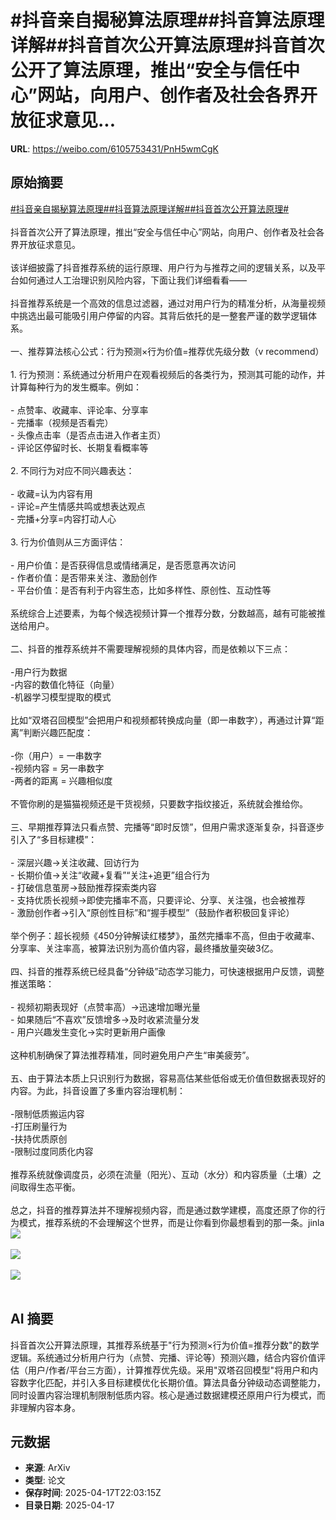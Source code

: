 # #抖音亲自揭秘算法原理##抖音算法原理详解##抖音首次公开算法原理#抖音首次公开了算法原理，推出“安全与信任中心”网站，向用户、创作者及社会各界开放征求意见...

**URL**: https://weibo.com/6105753431/PnH5wmCgK

## 原始摘要

<a href="https://m.weibo.cn/search?containerid=231522type%3D1%26t%3D10%26q%3D%23%E6%8A%96%E9%9F%B3%E4%BA%B2%E8%87%AA%E6%8F%AD%E7%A7%98%E7%AE%97%E6%B3%95%E5%8E%9F%E7%90%86%23&amp;extparam=%23%E6%8A%96%E9%9F%B3%E4%BA%B2%E8%87%AA%E6%8F%AD%E7%A7%98%E7%AE%97%E6%B3%95%E5%8E%9F%E7%90%86%23" data-hide=""><span class="surl-text">#抖音亲自揭秘算法原理#</span></a><a href="https://m.weibo.cn/search?containerid=231522type%3D1%26t%3D10%26q%3D%23%E6%8A%96%E9%9F%B3%E7%AE%97%E6%B3%95%E5%8E%9F%E7%90%86%E8%AF%A6%E8%A7%A3%23&amp;extparam=%23%E6%8A%96%E9%9F%B3%E7%AE%97%E6%B3%95%E5%8E%9F%E7%90%86%E8%AF%A6%E8%A7%A3%23" data-hide=""><span class="surl-text">#抖音算法原理详解#</span></a><a href="https://m.weibo.cn/search?containerid=231522type%3D1%26t%3D10%26q%3D%23%E6%8A%96%E9%9F%B3%E9%A6%96%E6%AC%A1%E5%85%AC%E5%BC%80%E7%AE%97%E6%B3%95%E5%8E%9F%E7%90%86%23&amp;extparam=%23%E6%8A%96%E9%9F%B3%E9%A6%96%E6%AC%A1%E5%85%AC%E5%BC%80%E7%AE%97%E6%B3%95%E5%8E%9F%E7%90%86%23" data-hide=""><span class="surl-text">#抖音首次公开算法原理#</span></a><br><br>抖音首次公开了算法原理，推出“安全与信任中心”网站，向用户、创作者及社会各界开放征求意见。<br><br>该详细披露了抖音推荐系统的运行原理、用户行为与推荐之间的逻辑关系，以及平台如何通过人工治理识别风险内容，下面让我们详细看看——<br><br>抖音推荐系统是一个高效的信息过滤器，通过对用户行为的精准分析，从海量视频中挑选出最可能吸引用户停留的内容。其背后依托的是一整套严谨的数学逻辑体系。<br><br>一、推荐算法核心公式：行为预测×行为价值=推荐优先级分数（v recommend）<br><br>1. 行为预测：系统通过分析用户在观看视频后的各类行为，预测其可能的动作，并计算每种行为的发生概率。例如：<br><br>- 点赞率、收藏率、评论率、分享率<br>- 完播率（视频是否看完）<br>- 头像点击率（是否点击进入作者主页）<br>- 评论区停留时长、长期复看概率等<br><br>2. 不同行为对应不同兴趣表达：<br><br>- 收藏=认为内容有用<br>- 评论=产生情感共鸣或想表达观点<br>- 完播+分享=内容打动人心<br><br>3. 行为价值则从三方面评估：<br><br>- 用户价值：是否获得信息或情绪满足，是否愿意再次访问<br>- 作者价值：是否带来关注、激励创作<br>- 平台价值：是否有利于内容生态，比如多样性、原创性、互动性等<br><br>系统综合上述要素，为每个候选视频计算一个推荐分数，分数越高，越有可能被推送给用户。<br><br>二、抖音的推荐系统并不需要理解视频的具体内容，而是依赖以下三点：<br><br>-用户行为数据  <br>-内容的数值化特征（向量）  <br>-机器学习模型提取的模式<br><br>比如“双塔召回模型”会把用户和视频都转换成向量（即一串数字），再通过计算“距离”判断兴趣匹配度：<br><br>-你（用户）= 一串数字  <br>-视频内容 = 另一串数字  <br>-两者的距离 = 兴趣相似度<br><br>不管你刷的是猫猫视频还是干货视频，只要数字指纹接近，系统就会推给你。<br><br>三、早期推荐算法只看点赞、完播等“即时反馈”，但用户需求逐渐复杂，抖音逐步引入了“多目标建模”：<br><br>- 深层兴趣→关注收藏、回访行为<br>- 长期价值→关注“收藏+复看”“关注+追更”组合行为<br>- 打破信息茧房→鼓励推荐探索类内容<br>- 支持优质长视频→即使完播率不高，只要评论、分享、关注强，也会被推荐<br>- 激励创作者→引入“原创性目标”和“握手模型”（鼓励作者积极回复评论）<br><br>举个例子：超长视频《450分钟解读红楼梦》，虽然完播率不高，但由于收藏率、分享率、关注率高，被算法识别为高价值内容，最终播放量突破3亿。<br><br>四、抖音的推荐系统已经具备“分钟级”动态学习能力，可快速根据用户反馈，调整推送策略：<br><br>- 视频初期表现好（点赞率高）→迅速增加曝光量<br>- 如果随后“不喜欢”反馈增多→及时收紧流量分发<br>- 用户兴趣发生变化→实时更新用户画像<br><br>这种机制确保了算法推荐精准，同时避免用户产生“审美疲劳”。<br><br>五、由于算法本质上只识别行为数据，容易高估某些低俗或无价值但数据表现好的内容。为此，抖音设置了多重内容治理机制：<br><br>-限制低质搬运内容  <br>-打压刷量行为  <br>-扶持优质原创  <br>-限制过度同质化内容<br><br>推荐系统就像调度员，必须在流量（阳光）、互动（水分）和内容质量（土壤）之间取得生态平衡。<br><br>总之，抖音的推荐算法并不理解视频内容，而是通过数学建模，高度还原了你的行为模式，推荐系统的不会理解这个世界，而是让你看到你最想看到的那一条。jinla<img style="" src="https://tvax4.sinaimg.cn/large/006Fd7o3gy1i0jxpahzvyj31s81pgnpd.jpg" referrerpolicy="no-referrer"><br><br><img style="" src="https://tvax1.sinaimg.cn/large/006Fd7o3gy1i0jxppyzbxj30to0hcjtn.jpg" referrerpolicy="no-referrer"><br><br><img style="" src="https://tvax3.sinaimg.cn/large/006Fd7o3gy1i0jxps8w5ij30zk0pcnhr.jpg" referrerpolicy="no-referrer"><br><br>

## AI 摘要

抖音首次公开算法原理，其推荐系统基于"行为预测×行为价值=推荐分数"的数学逻辑。系统通过分析用户行为（点赞、完播、评论等）预测兴趣，结合内容价值评估（用户/作者/平台三方面），计算推荐优先级。采用"双塔召回模型"将用户和内容数字化匹配，并引入多目标建模优化长期价值。算法具备分钟级动态调整能力，同时设置内容治理机制限制低质内容。核心是通过数据建模还原用户行为模式，而非理解内容本身。

## 元数据

- **来源**: ArXiv
- **类型**: 论文
- **保存时间**: 2025-04-17T22:03:15Z
- **目录日期**: 2025-04-17
